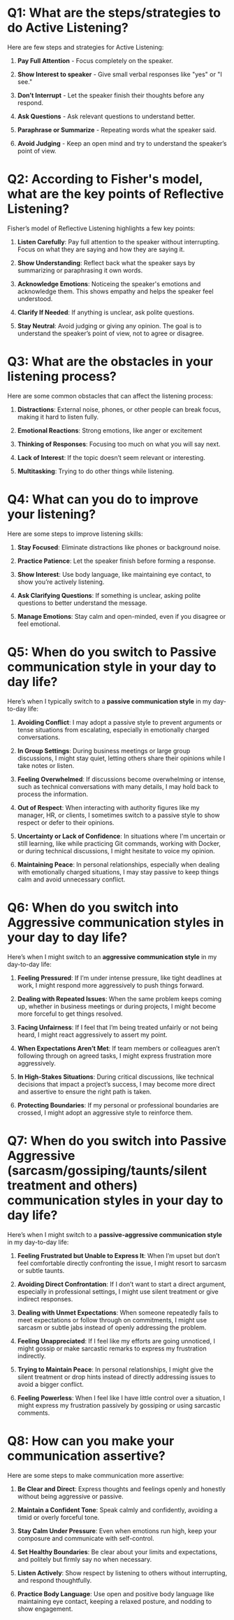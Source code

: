 # Q1: What are the steps/strategies to do Active Listening?

Here are few steps and strategies for Active Listening:

1. **Pay Full Attention** - Focus completely on the speaker.

2. **Show Interest to speaker** - Give small verbal responses like "yes" or "I see."

3. **Don’t Interrupt** - Let the speaker finish their thoughts before any respond.

4. **Ask Questions** - Ask relevant questions to understand better.

5. **Paraphrase or Summarize** - Repeating words what the speaker said.

6. **Avoid Judging** - Keep an open mind and try to understand the speaker’s point of view.

# Q2: According to Fisher's model, what are the key points of Reflective Listening?

Fisher’s model of Reflective Listening highlights a few key points:

1. **Listen Carefully**: Pay full attention to the speaker without interrupting. Focus on what they are saying and how they are saying it.

2. **Show Understanding**: Reflect back what the speaker says by summarizing or paraphrasing it own words.

3. **Acknowledge Emotions**: Noticeing the speaker's emotions and acknowledge them. This shows empathy and helps the speaker feel understood.

4. **Clarify If Needed**: If anything is unclear, ask polite questions.

5. **Stay Neutral**: Avoid judging or giving any opinion. The goal is to understand the speaker’s point of view, not to agree or disagree.

# Q3: What are the obstacles in your listening process?

Here are some common obstacles that can affect the listening process:

1. **Distractions**: External noise, phones, or other people can break focus, making it hard to listen fully.

2. **Emotional Reactions**: Strong emotions, like anger or excitement

3. **Thinking of Responses**: Focusing too much on what you will say next.

4. **Lack of Interest**: If the topic doesn’t seem relevant or interesting.

5. **Multitasking**: Trying to do other things while listening.

# Q4: What can you do to improve your listening?

Here are some steps to improve listening skills:

1. **Stay Focused**: Eliminate distractions like phones or background noise.

2. **Practice Patience**: Let the speaker finish before forming a response.

3. **Show Interest**: Use body language, like maintaining eye contact, to show you’re actively listening.

4. **Ask Clarifying Questions**: If something is unclear, asking polite questions to better understand the message.

5. **Manage Emotions**: Stay calm and open-minded, even if you disagree or feel emotional.

# Q5: When do you switch to Passive communication style in your day to day life?

Here’s when I typically switch to a **passive communication style** in my day-to-day life:

1. **Avoiding Conflict**: I may adopt a passive style to prevent arguments or tense situations from escalating, especially in emotionally charged conversations.

2. **In Group Settings**: During business meetings or large group discussions, I might stay quiet, letting others share their opinions while I take notes or listen.

3. **Feeling Overwhelmed**: If discussions become overwhelming or intense, such as technical conversations with many details, I may hold back to process the information.

4. **Out of Respect**: When interacting with authority figures like my manager, HR, or clients, I sometimes switch to a passive style to show respect or defer to their opinions.

5. **Uncertainty or Lack of Confidence**: In situations where I'm uncertain or still learning, like while practicing Git commands, working with Docker, or during technical discussions, I might hesitate to voice my opinion.

6. **Maintaining Peace**: In personal relationships, especially when dealing with emotionally charged situations, I may stay passive to keep things calm and avoid unnecessary conflict.

# Q6: When do you switch into Aggressive communication styles in your day to day life?

Here’s when I might switch to an **aggressive communication style** in my day-to-day life:

1. **Feeling Pressured**: If I’m under intense pressure, like tight deadlines at work, I might respond more aggressively to push things forward.

2. **Dealing with Repeated Issues**: When the same problem keeps coming up, whether in business meetings or during projects, I might become more forceful to get things resolved.

3. **Facing Unfairness**: If I feel that I’m being treated unfairly or not being heard, I might react aggressively to assert my point.

4. **When Expectations Aren’t Met**: If team members or colleagues aren’t following through on agreed tasks, I might express frustration more aggressively.

5. **In High-Stakes Situations**: During critical discussions, like technical decisions that impact a project’s success, I may become more direct and assertive to ensure the right path is taken.

6. **Protecting Boundaries**: If my personal or professional boundaries are crossed, I might adopt an aggressive style to reinforce them.

# Q7: When do you switch into Passive Aggressive (sarcasm/gossiping/taunts/silent treatment and others) communication styles in your day to day life?

Here’s when I might switch to a **passive-aggressive communication style** in my day-to-day life:

1. **Feeling Frustrated but Unable to Express It**: When I’m upset but don’t feel comfortable directly confronting the issue, I might resort to sarcasm or subtle taunts.

2. **Avoiding Direct Confrontation**: If I don’t want to start a direct argument, especially in professional settings, I might use silent treatment or give indirect responses.

3. **Dealing with Unmet Expectations**: When someone repeatedly fails to meet expectations or follow through on commitments, I might use sarcasm or subtle jabs instead of openly addressing the problem.

4. **Feeling Unappreciated**: If I feel like my efforts are going unnoticed, I might gossip or make sarcastic remarks to express my frustration indirectly.

5. **Trying to Maintain Peace**: In personal relationships, I might give the silent treatment or drop hints instead of directly addressing issues to avoid a bigger conflict.

6. **Feeling Powerless**: When I feel like I have little control over a situation, I might express my frustration passively by gossiping or using sarcastic comments.

# Q8: How can you make your communication assertive?

Here are some steps to make communication more assertive:

1. **Be Clear and Direct**: Express thoughts and feelings openly and honestly without being aggressive or passive.

2. **Maintain a Confident Tone**: Speak calmly and confidently, avoiding a timid or overly forceful tone.

3. **Stay Calm Under Pressure**: Even when emotions run high, keep your composure and communicate with self-control.

4. **Set Healthy Boundaries**: Be clear about your limits and expectations, and politely but firmly say no when necessary.

5. **Listen Actively**: Show respect by listening to others without interrupting, and respond thoughtfully.

6. **Practice Body Language**: Use open and positive body language like maintaining eye contact, keeping a relaxed posture, and nodding to show engagement.
